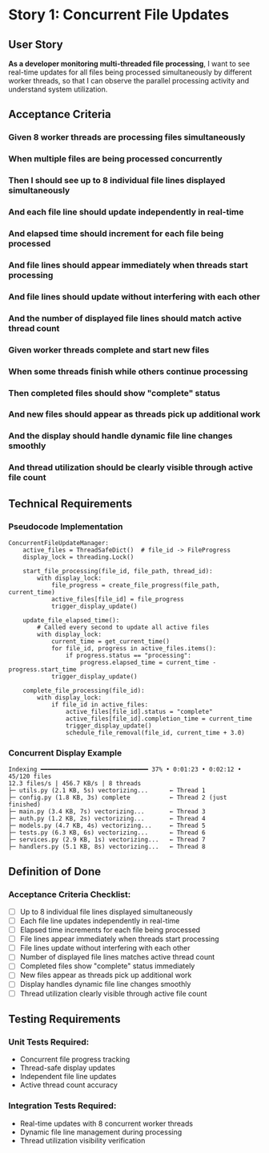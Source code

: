 # Story 1: Concurrent File Updates

## User Story

**As a developer monitoring multi-threaded file processing**, I want to see real-time updates for all files being processed simultaneously by different worker threads, so that I can observe the parallel processing activity and understand system utilization.

## Acceptance Criteria

### Given 8 worker threads are processing files simultaneously
### When multiple files are being processed concurrently
### Then I should see up to 8 individual file lines displayed simultaneously
### And each file line should update independently in real-time
### And elapsed time should increment for each file being processed
### And file lines should appear immediately when threads start processing
### And file lines should update without interfering with each other
### And the number of displayed file lines should match active thread count

### Given worker threads complete and start new files
### When some threads finish while others continue processing
### Then completed files should show "complete" status
### And new files should appear as threads pick up additional work
### And the display should handle dynamic file line changes smoothly
### And thread utilization should be clearly visible through active file count

## Technical Requirements

### Pseudocode Implementation
```
ConcurrentFileUpdateManager:
    active_files = ThreadSafeDict()  # file_id -> FileProgress
    display_lock = threading.Lock()
    
    start_file_processing(file_id, file_path, thread_id):
        with display_lock:
            file_progress = create_file_progress(file_path, current_time)
            active_files[file_id] = file_progress
            trigger_display_update()
    
    update_file_elapsed_time():
        # Called every second to update all active files
        with display_lock:
            current_time = get_current_time()
            for file_id, progress in active_files.items():
                if progress.status == "processing":
                    progress.elapsed_time = current_time - progress.start_time
            trigger_display_update()
    
    complete_file_processing(file_id):
        with display_lock:
            if file_id in active_files:
                active_files[file_id].status = "complete"
                active_files[file_id].completion_time = current_time
                trigger_display_update()
                schedule_file_removal(file_id, current_time + 3.0)
```

### Concurrent Display Example
```
Indexing ━━━━━━━━━━━━━━━━━━━━━━━━━━━━━━ 37% • 0:01:23 • 0:02:12 • 45/120 files
12.3 files/s | 456.7 KB/s | 8 threads
├─ utils.py (2.1 KB, 5s) vectorizing...      ← Thread 1
├─ config.py (1.8 KB, 3s) complete           ← Thread 2 (just finished)
├─ main.py (3.4 KB, 7s) vectorizing...       ← Thread 3  
├─ auth.py (1.2 KB, 2s) vectorizing...       ← Thread 4
├─ models.py (4.7 KB, 4s) vectorizing...     ← Thread 5
├─ tests.py (6.3 KB, 6s) vectorizing...      ← Thread 6
├─ services.py (2.9 KB, 1s) vectorizing...   ← Thread 7
├─ handlers.py (5.1 KB, 8s) vectorizing...   ← Thread 8
```

## Definition of Done

### Acceptance Criteria Checklist:
- [ ] Up to 8 individual file lines displayed simultaneously
- [ ] Each file line updates independently in real-time
- [ ] Elapsed time increments for each file being processed
- [ ] File lines appear immediately when threads start processing
- [ ] File lines update without interfering with each other
- [ ] Number of displayed file lines matches active thread count
- [ ] Completed files show "complete" status immediately
- [ ] New files appear as threads pick up additional work
- [ ] Display handles dynamic file line changes smoothly
- [ ] Thread utilization clearly visible through active file count

## Testing Requirements

### Unit Tests Required:
- Concurrent file progress tracking
- Thread-safe display updates
- Independent file line updates
- Active thread count accuracy

### Integration Tests Required:
- Real-time updates with 8 concurrent worker threads
- Dynamic file line management during processing
- Thread utilization visibility verification